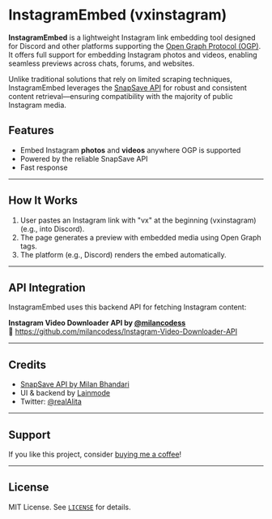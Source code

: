 # InstagramEmbed (vxinstagram)

**InstagramEmbed** is a lightweight Instagram link embedding tool designed for Discord and other platforms supporting the [Open Graph Protocol (OGP)](https://ogp.me/). It offers full support for embedding Instagram photos and videos, enabling seamless previews across chats, forums, and websites.

Unlike traditional solutions that rely on limited scraping techniques, InstagramEmbed leverages the [SnapSave API](https://github.com/milancodess/Instagram-Video-Downloader-API) for robust and consistent content retrieval—ensuring compatibility with the majority of public Instagram media.

## Features

- Embed Instagram **photos** and **videos** anywhere OGP is supported
- Powered by the reliable SnapSave API
- Fast response 

---

## How It Works

1. User pastes an Instagram link with "vx" at the beginning (vxinstagram) (e.g., into Discord).
2. The page generates a preview with embedded media using Open Graph tags.
3. The platform (e.g., Discord) renders the embed automatically.

---

## API Integration

InstagramEmbed uses this backend API for fetching Instagram content:

**Instagram Video Downloader API by [@milancodess](https://github.com/milancodess)**  
🔗 https://github.com/milancodess/Instagram-Video-Downloader-API

---

## Credits

- [SnapSave API by Milan Bhandari](https://github.com/milancodess/Instagram-Video-Downloader-API)
- UI & backend by [Lainmode](https://lainmode.dev)
- Twitter: [@realAlita](https://twitter.com/realAlita)

---

## Support

If you like this project, consider [buying me a coffee](https://www.buymeacoffee.com/lainmode)!

---

## License

MIT License. See [`LICENSE`](./LICENSE) for details.
